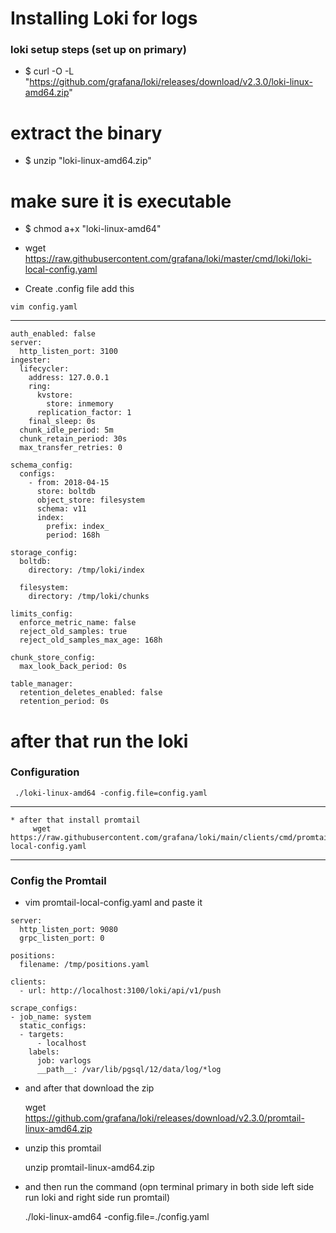 # Installing Loki for logs

### loki setup steps (set up on primary)
 
* $ curl -O -L "https://github.com/grafana/loki/releases/download/v2.3.0/loki-linux-amd64.zip"

# extract the binary
* $ unzip "loki-linux-amd64.zip"

# make sure it is executable
* $ chmod a+x "loki-linux-amd64"

* wget https://raw.githubusercontent.com/grafana/loki/master/cmd/loki/loki-local-config.yaml

* Create .config file add this
 ```
 vim config.yaml
 ```
---
```
auth_enabled: false
server:
  http_listen_port: 3100
ingester:
  lifecycler:
    address: 127.0.0.1
    ring:
      kvstore:
        store: inmemory
      replication_factor: 1
    final_sleep: 0s
  chunk_idle_period: 5m
  chunk_retain_period: 30s
  max_transfer_retries: 0

schema_config:
  configs:
    - from: 2018-04-15
      store: boltdb
      object_store: filesystem
      schema: v11
      index:
        prefix: index_
        period: 168h

storage_config:
  boltdb:
    directory: /tmp/loki/index

  filesystem:
    directory: /tmp/loki/chunks

limits_config:
  enforce_metric_name: false
  reject_old_samples: true
  reject_old_samples_max_age: 168h

chunk_store_config:
  max_look_back_period: 0s

table_manager:
  retention_deletes_enabled: false
  retention_period: 0s
```
# after that run the loki
### Configuration
```
 ./loki-linux-amd64 -config.file=config.yaml
```
-----
```
* after that install promtail
     wget https://raw.githubusercontent.com/grafana/loki/main/clients/cmd/promtail/promtail-local-config.yaml
```
---
### Config the Promtail 

* vim promtail-local-config.yaml and paste it
``` 
server:
  http_listen_port: 9080
  grpc_listen_port: 0

positions:
  filename: /tmp/positions.yaml

clients:
  - url: http://localhost:3100/loki/api/v1/push

scrape_configs:
- job_name: system
  static_configs:
  - targets:
      - localhost
    labels:
      job: varlogs
      __path__: /var/lib/pgsql/12/data/log/*log
```

* and after that download the zip 

     wget https://github.com/grafana/loki/releases/download/v2.3.0/promtail-linux-amd64.zip

* unzip this promtail

     unzip promtail-linux-amd64.zip

* and then run the command (opn terminal primary in both side left side run loki and right side run promtail)

    ./loki-linux-amd64 -config.file=./config.yaml 
